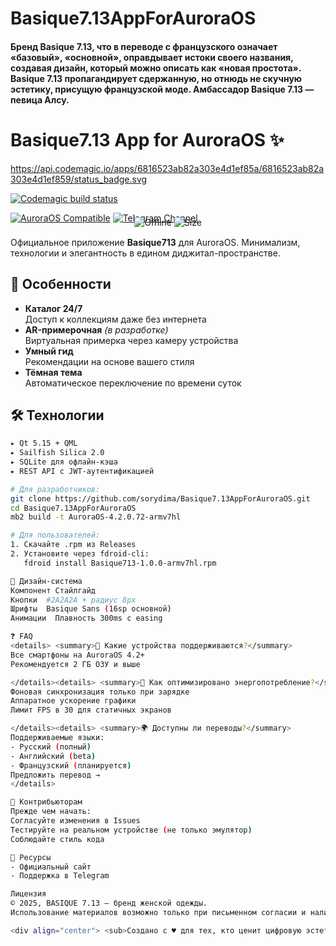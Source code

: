 # Basique7.13AppForAuroraOS

#### Бренд Basique 7.13, что в переводе с французского означает «базовый», «основной», оправдывает истоки своего названия, создавая дизайн, который можно описать как «новая простота». Basique 7.13 пропагандирует сдержанную, но отнюдь не скучную эстетику, присущую французской моде. Амбассадор Basique 7.13 — певица Алсу. 

# Basique7.13 App for AuroraOS ✨

https://api.codemagic.io/apps/6816523ab82a303e4d1ef85a/6816523ab82a303e4d1ef859/status_badge.svg

[![Codemagic build status](https://api.codemagic.io/apps/6816523ab82a303e4d1ef85a/6816523ab82a303e4d1ef859/status_badge.svg)](https://codemagic.io/app/6816523ab82a303e4d1ef85a/6816523ab82a303e4d1ef859/latest_build)

[![AuroraOS Compatible](https://img.shields.io/badge/AuroraOS-4.2+-blue.svg)](https://auroraos.ru)
[![Telegram Channel](https://img.shields.io/badge/Telegram-News-blue.svg)](https://t.me/basique713)
<span style="display:block;text-align:center;margin:-10px 0 15px"> 
  <img src="https://img.shields.io/badge/Offline%20Mode-Supported-success" alt="Offline">
  <img src="https://img.shields.io/badge/Size-12MB-important" alt="Size">
</span>

Официальное приложение **Basique713** для AuroraOS. Минимализм, технологии и элегантность в едином диджитал-пространстве.

## 🌟 Особенности
- **Каталог 24/7**  
  Доступ к коллекциям даже без интернета
- **AR-примерочная** *(в разработке)*  
  Виртуальная примерка через камеру устройства
- **Умный гид**  
  Рекомендации на основе вашего стиля
- **Тёмная тема**  
  Автоматическое переключение по времени суток

## 🛠 Технологии
```bash
▸ Qt 5.15 + QML
▸ Sailfish Silica 2.0
▸ SQLite для офлайн-кэша
▸ REST API с JWT-аутентификацией

# Для разработчиков:
git clone https://github.com/sorydima/Basique7.13AppForAuroraOS.git
cd Basique7.13AppForAuroraOS
mb2 build -t AuroraOS-4.2.0.72-armv7hl

# Для пользователей:
1. Скачайте .rpm из Releases
2. Установите через fdroid-cli:
   fdroid install Basique713-1.0.0-armv7hl.rpm

🎨 Дизайн-система
Компонент Стайлгайд
Кнопки  #2A2A2A + радиус 8px
Шрифты  Basique Sans (16sp основной)
Анимации  Плавность 300ms с easing

❓ FAQ
<details> <summary>📱 Какие устройства поддерживаются?</summary>
Все смартфоны на AuroraOS 4.2+ 
Рекомендуется 2 ГБ ОЗУ и выше

</details><details> <summary>🔋 Как оптимизировано энергопотребление?</summary>
Фоновая синхронизация только при зарядке
Аппаратное ускорение графики
Лимит FPS в 30 для статичных экранов

</details><details> <summary>🌍 Доступны ли переводы?</summary>
Поддерживаемые языки:
- Русский (полный)
- Английский (beta)
- Французский (планируется)
Предложить перевод →
</details>

🎁 Контрибьюторам
Прежде чем начать:
Согласуйте изменения в Issues
Тестируйте на реальном устройстве (не только эмулятор)
Соблюдайте стиль кода

🔗 Ресурсы
- Официальный сайт
- Поддержка в Telegram

Лицензия
© 2025, BASIQUE 7.13 — бренд женской одежды.
Использование материалов возможно только при письменном согласии и наличии обратной ссылки на сайт.

<div align="center"> <sub>Создано с ♥ для тех, кто ценит цифровую эстетику</sub> </div> ```
